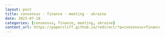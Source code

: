 ```yaml
---
layout: post
title: consensus · finance · meeting · ukraine
date: 2023-07-18
categories: [consensus, finance, meeting, ukraine]
content_url: https://papercliff.github.io/redirect/?q=consensus+finance+meeting+ukraine&tbs=cdr:1,cd_min:7/17/2023,cd_max:7/19/2023
---
```

